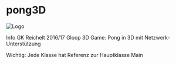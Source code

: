 # pong3D

![Logo](https://lh3.ggpht.com/BnwplGa64eYvmoOMSSuK26UOyQXuPrcv09LKUbG_CsPGI2e4mX7MEbL5O46tqiUgotQ=w300)

Info GK Reichelt 2016/17 Gloop 3D Game: Pong in 3D mit Netzwerk-Unterstützung


Wichtig:
Jede Klasse hat Referenz zur Hauptklasse Main
